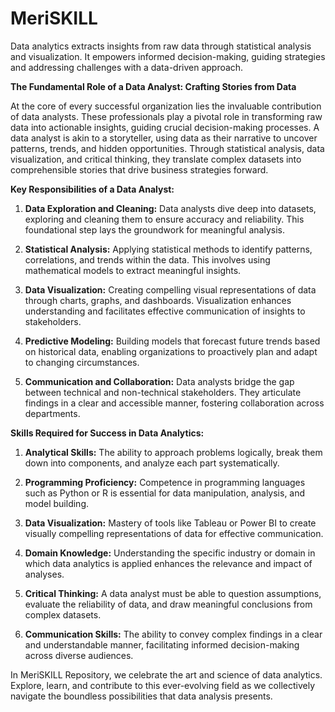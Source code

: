 # MeriSKILL
Data analytics extracts insights from raw data through statistical analysis and visualization. It empowers informed decision-making, guiding strategies and addressing challenges with a data-driven approach.

**The Fundamental Role of a Data Analyst: Crafting Stories from Data**

At the core of every successful organization lies the invaluable contribution of data analysts. These professionals play a pivotal role in transforming raw data into actionable insights, guiding crucial decision-making processes. A data analyst is akin to a storyteller, using data as their narrative to uncover patterns, trends, and hidden opportunities. Through statistical analysis, data visualization, and critical thinking, they translate complex datasets into comprehensible stories that drive business strategies forward.

**Key Responsibilities of a Data Analyst:**

1. **Data Exploration and Cleaning:** Data analysts dive deep into datasets, exploring and cleaning them to ensure accuracy and reliability. This foundational step lays the groundwork for meaningful analysis.

2. **Statistical Analysis:** Applying statistical methods to identify patterns, correlations, and trends within the data. This involves using mathematical models to extract meaningful insights.

3. **Data Visualization:** Creating compelling visual representations of data through charts, graphs, and dashboards. Visualization enhances understanding and facilitates effective communication of insights to stakeholders.

4. **Predictive Modeling:** Building models that forecast future trends based on historical data, enabling organizations to proactively plan and adapt to changing circumstances.

5. **Communication and Collaboration:** Data analysts bridge the gap between technical and non-technical stakeholders. They articulate findings in a clear and accessible manner, fostering collaboration across departments.

**Skills Required for Success in Data Analytics:**

1. **Analytical Skills:** The ability to approach problems logically, break them down into components, and analyze each part systematically.

2. **Programming Proficiency:** Competence in programming languages such as Python or R is essential for data manipulation, analysis, and model building.

3. **Data Visualization:** Mastery of tools like Tableau or Power BI to create visually compelling representations of data for effective communication.

4. **Domain Knowledge:** Understanding the specific industry or domain in which data analytics is applied enhances the relevance and impact of analyses.

5. **Critical Thinking:** A data analyst must be able to question assumptions, evaluate the reliability of data, and draw meaningful conclusions from complex datasets.

6. **Communication Skills:** The ability to convey complex findings in a clear and understandable manner, facilitating informed decision-making across diverse audiences.

In MeriSKILL Repository, we celebrate the art and science of data analytics. Explore, learn, and contribute to this ever-evolving field as we collectively navigate the boundless possibilities that data analysis presents.
